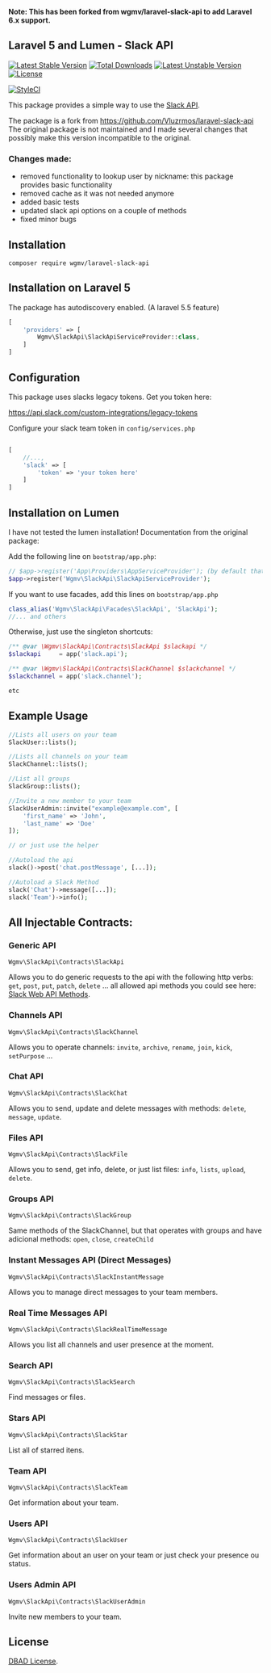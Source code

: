 **Note: This has been forked from wgmv/laravel-slack-api to add Laravel 6.x support.**

## Laravel 5 and Lumen - Slack API

[![Latest Stable Version](https://poser.pugx.org/wgmv/laravel-slack-api/version)](https://packagist.org/packages/wgmv/laravel-slack-api)
[![Total Downloads](https://poser.pugx.org/wgmv/laravel-slack-api/downloads)](https://packagist.org/packages/wgmv/laravel-slack-api)
[![Latest Unstable Version](https://poser.pugx.org/wgmv/laravel-slack-api/v/unstable)](//packagist.org/packages/wgmv/laravel-slack-api)
[![License](https://poser.pugx.org/wgmv/laravel-slack-api/license)](https://packagist.org/packages/wgmv/laravel-slack-api)

[![StyleCI](https://styleci.io/repos/102903970/shield?branch=master)](https://styleci.io/repos/102903970)

This package provides a simple way to use the [Slack API](https://api.slack.com).

The package is a fork from https://github.com/Vluzrmos/laravel-slack-api The original package is not maintained and I made several changes that possibly make this version incompatible to the original.

### Changes made:

* removed functionality to lookup user by nickname: this package provides basic functionality 
* removed cache as it was not needed anymore
* added basic tests
* updated slack api options on a couple of methods
* fixed minor bugs

## Installation 

`composer require wgmv/laravel-slack-api`

## Installation on Laravel 5

The package has autodiscovery enabled. (A laravel 5.5 feature)

```php
[
    'providers' => [
        Wgmv\SlackApi\SlackApiServiceProvider::class,
    ]
]

```

## Configuration

This package uses slacks legacy tokens. Get you token here:

https://api.slack.com/custom-integrations/legacy-tokens

Configure your slack team token in <code>config/services.php</code> 

```php 

[
    //...,
    'slack' => [
        'token' => 'your token here'
    ]
]

```


## Installation on Lumen

I have not tested the lumen installation! Documentation from the original package:

Add the following line on `bootstrap/app.php`:

```php
// $app->register('App\Providers\AppServiceProvider'); (by default that comes commented)
$app->register('Wgmv\SlackApi\SlackApiServiceProvider');

```

If you want to use facades, add this lines on <code>bootstrap/app.php</code>

```php
class_alias('Wgmv\SlackApi\Facades\SlackApi', 'SlackApi');
//... and others
```

Otherwise, just use the singleton shortcuts:

```php
/** @var \Wgmv\SlackApi\Contracts\SlackApi $slackapi */
$slackapi     = app('slack.api');

/** @var \Wgmv\SlackApi\Contracts\SlackChannel $slackchannel */
$slackchannel = app('slack.channel');

etc
```

## Example Usage

```php
//Lists all users on your team
SlackUser::lists(); 

//Lists all channels on your team
SlackChannel::lists(); 

//List all groups
SlackGroup::lists();

//Invite a new member to your team
SlackUserAdmin::invite("example@example.com", [
    'first_name' => 'John', 
    'last_name' => 'Doe'
]);

// or just use the helper

//Autoload the api
slack()->post('chat.postMessage', [...]);

//Autoload a Slack Method
slack('Chat')->message([...]);
slack('Team')->info();
```

## All Injectable Contracts:

### Generic API
`Wgmv\SlackApi\Contracts\SlackApi`

Allows you to do generic requests to the api with the following http verbs:
`get`, `post`, `put`, `patch`, `delete` ... all allowed api methods you could see here: [Slack Web API Methods](https://api.slack.com/methods).

<!--
And is also possible load a SlackMethod contract:

```php
/** @var SlackChannel $channel **/
$channel = $slack->load('Channel');
$channel->lists();

/** @var SlackChat $chat **/
$chat = $slack->load('Chat');
$chat->message('D98979F78', 'Hello my friend!');

/** @var SlackUserAdmin $chat **/
$admin = $slack('UserAdmin'); //Minimal syntax (invokable)
$admin->invite('jhon.doe@example.com'); 

```
-->

### Channels API
`Wgmv\SlackApi\Contracts\SlackChannel`

Allows you to operate channels:
`invite`, `archive`, `rename`, `join`, `kick`, `setPurpose` ...


### Chat API
`Wgmv\SlackApi\Contracts\SlackChat`

Allows you to send, update and delete messages with methods:
`delete`, `message`, `update`.

### Files API
`Wgmv\SlackApi\Contracts\SlackFile`

Allows you to send, get info, delete,  or just list files:
`info`, `lists`, `upload`, `delete`.

### Groups API
`Wgmv\SlackApi\Contracts\SlackGroup`

Same methods of the SlackChannel, but that operates with groups and have adicional methods:
`open`, `close`, `createChild`

### Instant Messages API (Direct Messages)
`Wgmv\SlackApi\Contracts\SlackInstantMessage`

Allows you to manage direct messages to your team members.

### Real Time Messages API
`Wgmv\SlackApi\Contracts\SlackRealTimeMessage`

Allows you list all channels and user presence at the moment.


### Search API
`Wgmv\SlackApi\Contracts\SlackSearch`

Find messages or files.

### Stars API
`Wgmv\SlackApi\Contracts\SlackStar`

List all of starred itens.

### Team API
`Wgmv\SlackApi\Contracts\SlackTeam`

Get information about your team.

### Users API
`Wgmv\SlackApi\Contracts\SlackUser`

Get information about an user on your team or just check your presence ou status.

### Users Admin API
`Wgmv\SlackApi\Contracts\SlackUserAdmin`

Invite new members to your team.

## License

[DBAD License](https://dbad-license.org).
